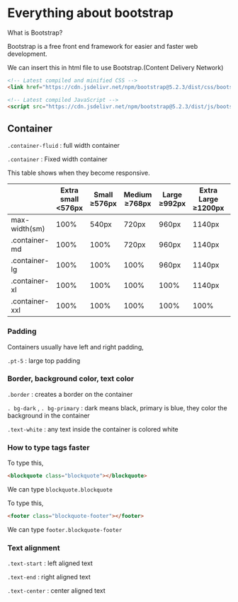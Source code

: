 # Everything about bootstrap

What is Bootstrap?

Bootstrap is a free front end framework for easier and faster web development.

We can insert this in html file to use Bootstrap.(Content Delivery Network)

```html
<!-- Latest compiled and minified CSS -->
<link href="https://cdn.jsdelivr.net/npm/bootstrap@5.2.3/dist/css/bootstrap.min.css" rel="stylesheet">

<!-- Latest compiled JavaScript -->
<script src="https://cdn.jsdelivr.net/npm/bootstrap@5.2.3/dist/js/bootstrap.bundle.min.js"></script>
```

## Container

`.container-fluid` : full width container

`.container` : Fixed width container

This table shows when they become responsive.

|                |Extra small <576px|Small ≥576px|Medium ≥768px|Large ≥992px|Extra Large ≥1200px|XXL ≥1400px|
| -------------- | ---------------- | -----------| ------------| -----------| ------------------| ----------|
| max-width(sm)  |        100%      |    540px   |    720px    |    960px   |        1140px     |    1320px |
| .container-md  |        100%      |    100%    |    720px    |    960px   |        1140px     |    1320px |
| .container-lg  |        100%      |    100%    |     100%    |    960px   |        1140px     |    1320px |
| .container-xl  |        100%      |    100%    |     100%    |    100%    |        1140px     |    1320px |
| .container-xxl |        100%      |    100%    |     100%    |    100%    |        100%       |    1320px |

### Padding

Containers usually have left and right padding,

`.pt-5` : large top padding

### Border, background color, text color

`.border` : creates a border on the container

`. bg-dark` , `. bg-primary` : dark means black, primary is blue, they color the background in the container

`.text-white` : any text inside the container is colored white

### How to type tags faster

To type this, 

```html
<blockquote class="blockquote"></blockquote>
```

We can type `blockquote.blockquote`

To type this,

```html
<footer class="blockquote-footer"></footer>
```

We can type `footer.blockquote-footer`

### Text alignment

`.text-start` : left aligned text

`.text-end` : right aligned text

`.text-center` : center aligned text